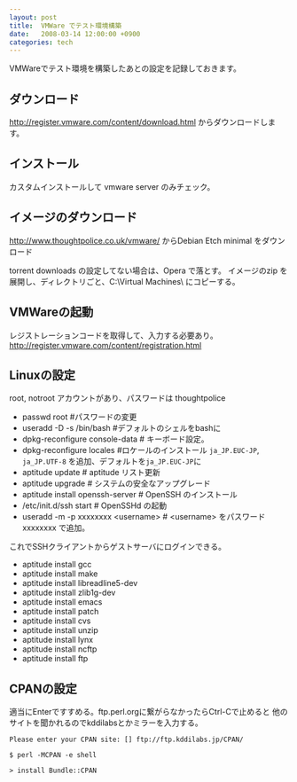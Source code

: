 ```yaml
---
layout: post
title:  VMWare でテスト環境構築
date:   2008-03-14 12:00:00 +0900
categories: tech
---
```


VMWareでテスト環境を構築したあとの設定を記録しておきます。

## ダウンロード
<http://register.vmware.com/content/download.html> からダウンロードします。

## インストール
カスタムインストールして vmware server のみチェック。

## イメージのダウンロード
<http://www.thoughtpolice.co.uk/vmware/> からDebian Etch minimal をダウンロード

torrent downloads の設定してない場合は、Opera で落とす。
イメージのzip を展開し、ディレクトリごと、C:\Virtual Machines\ にコピーする。

## VMWareの起動
レジストレーションコードを取得して、入力する必要あり。
<http://register.vmware.com/content/registration.html>

## Linuxの設定
root, notroot アカウントがあり、パスワードは thoughtpolice

  - passwd root #パスワードの変更
  - useradd -D -s /bin/bash  #デフォルトのシェルをbashに
  - dpkg-reconfigure console-data # キーボード設定。
  - dpkg-reconfigure locales #ロケールのインストール `ja_JP.EUC-JP`, `ja_JP.UTF-8` を追加、デフォルトを`ja_JP.EUC-JP`に
  - aptitude update # aptitude リスト更新
  - aptitude upgrade # システムの安全なアップグレード
  - aptitude install openssh-server # OpenSSH のインストール
  - /etc/init.d/ssh start # OpenSSHd の起動
  - useradd -m -p xxxxxxxx &lt;username&gt; # &lt;username&gt; をパスワードxxxxxxxx で追加。

これでSSHクライアントからゲストサーバにログインできる。

  - aptitude install gcc
  - aptitude install make
  - aptitude install libreadline5-dev
  - aptitude install zlib1g-dev
  - aptitude install emacs 
  - aptitude install patch
  - aptitude install cvs
  - aptitude install unzip
  - aptitude install lynx
  - aptitude install ncftp
  - aptitude install ftp

## CPANの設定
適当にEnterですすめる。ftp.perl.orgに繋がらなかったらCtrl-Cで止めると
他のサイトを聞かれるのでkddilabsとかミラーを入力する。

    Please enter your CPAN site: [] ftp://ftp.kddilabs.jp/CPAN/

    $ perl -MCPAN -e shell

    > install Bundle::CPAN
